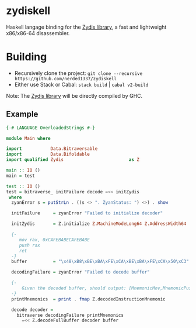 # zydiskell

Haskell langage binding for the [Zydis library](https://github.com/zyantific/zydis), a fast and lightweight x86/x86-64 disassembler.

# Building

- Recursively clone the project:  `git clone --recursive https://github.com/nerded1337/zydiskell`
- Either use Stack or Cabal: `stack build` | `cabal v2-build`

Note: The [Zydis library](https://github.com/zyantific/zydis) will be directly compiled by GHC.

## Example
```haskell
{-# LANGUAGE OverloadedStrings #-}

module Main where

import           Data.Bitraversable
import           Data.Bifoldable
import qualified Zydis                         as Z

main :: IO ()
main = test

test :: IO ()
test = bitraverse_ initFailure decode =<< initZydis
 where
  zyanError s = putStrLn . ((s <> ". ZyanStatus: ") <>) . show

  initFailure     = zyanError "Failed to initialize decoder"

  initZydis       = Z.initialize Z.MachineModeLong64 Z.AddressWidth64

  {-
     mov rax, 0xCAFEBABECAFEBABE
     push rax
     ret
  -}
  buffer          = "\x48\xB8\xBE\xBA\xFE\xCA\xBE\xBA\xFE\xCA\x50\xC3"

  decodingFailure = zyanError "Failed to decode buffer"

  {-
      Given the decoded buffer, should output: [MnemonicMov,MnemonicPush,MnemonicRet]
  -}
  printMnemonics  = print . fmap Z.decodedInstructionMnemonic

  decode decoder =
    bitraverse decodingFailure printMnemonics
      =<< Z.decodeFullBuffer decoder buffer
```
